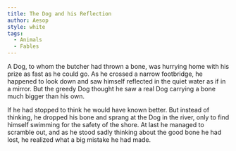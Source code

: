 ```yaml
---
title: The Dog and his Reflection
author: Aesop
style: white
tags:
  - Animals
  - Fables
---
```


A Dog, to whom the butcher had thrown a bone, was hurrying home with his prize as fast as he could go. As he crossed a narrow footbridge, he happened to look down and saw himself reflected in the quiet water as if in a mirror. But the greedy Dog thought he saw a real Dog carrying a bone much bigger than his own.

If he had stopped to think he would have known better. But instead of thinking, he dropped his bone and sprang at the Dog in the river, only to find himself swimming for the safety of the shore. At last he managed to scramble out, and as he stood sadly thinking about the good bone he had lost, he realized what a big mistake he had made.
